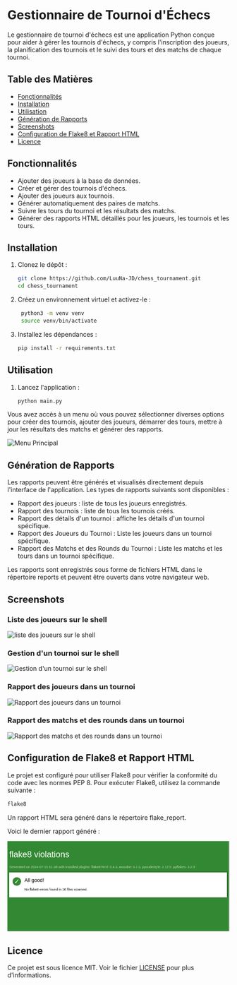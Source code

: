 # Gestionnaire de Tournoi d'Échecs

Le gestionnaire de tournoi d'échecs est une application Python conçue pour aider à gérer les tournois d'échecs, y compris l'inscription des joueurs, la planification des tournois et le suivi des tours et des matchs de chaque tournoi.

## Table des Matières

- [Fonctionnalités](#fonctionnalités)
- [Installation](#installation)
- [Utilisation](#utilisation)
- [Génération de Rapports](#génération-de-rapports)
- [Screenshots](#screenshots)
- [Configuration de Flake8 et Rapport HTML](#configuration-de-flake8-et-rapport-html)
- [Licence](#licence)

## Fonctionnalités

- Ajouter des joueurs à la base de données.
- Créer et gérer des tournois d'échecs.
- Ajouter des joueurs aux tournois.
- Générer automatiquement des paires de matchs.
- Suivre les tours du tournoi et les résultats des matchs.
- Générer des rapports HTML détaillés pour les joueurs, les tournois et les tours.

## Installation

1. Clonez le dépôt :
   ```bash
   git clone https://github.com/LuuNa-JD/chess_tournament.git
   cd chess_tournament
   ```
2. Créez un environnement virtuel et activez-le :
   ```bash
    python3 -m venv venv
    source venv/bin/activate
    ```
3. Installez les dépendances :
    ```bash
    pip install -r requirements.txt
    ```

## Utilisation

1. Lancez l'application :
    ```bash
    python main.py
    ```

Vous avez accès à un menu où vous pouvez sélectionner diverses options pour créer des tournois, ajouter des joueurs, démarrer des tours, mettre à jour les résultats des matchs et générer des rapports.

![Menu Principal](screenshots/main_menu.png)
## Génération de Rapports

Les rapports peuvent être générés et visualisés directement depuis l'interface de l'application. Les types de rapports suivants sont disponibles :

- Rapport des joueurs : liste de tous les joueurs enregistrés.
- Rapport des tournois : liste de tous les tournois créés.
- Rapport des détails d'un tournoi : affiche les détails d'un tournoi spécifique.
- Rapport des Joueurs du Tournoi : Liste les joueurs dans un tournoi spécifique.
- Rapport des Matchs et des Rounds du Tournoi : Liste les matchs et les tours dans un tournoi spécifique.

Les rapports sont enregistrés sous forme de fichiers HTML dans le répertoire reports et peuvent être ouverts dans votre navigateur web.


## Screenshots

###  Liste des joueurs sur le shell
![liste des joueurs sur le shell ](screenshots/players_list_bash.png)

###  Gestion d'un tournoi sur le shell
![Gestion d'un tournoi sur le shell ](screenshots/tournament_management_menu.png)

###  Rapport des joueurs dans un tournoi
![Rapport des joueurs dans un tournoi ](screenshots/players_in_tournament_list.png)

###  Rapport des matchs et des rounds dans un tournoi
![Rapport des matchs et des rounds dans un tournoi ](screenshots/rounds_and_matchs_tournament.png)


## Configuration de Flake8 et Rapport HTML

Le projet est configuré pour utiliser Flake8 pour vérifier la conformité du code avec les normes PEP 8. Pour exécuter Flake8, utilisez la commande suivante :

```bash
flake8
```

Un rapport HTML sera généré dans le répertoire flake_report.

Voici le dernier rapport généré :

![Rapport HTML de Flake8](screenshots/flake8_report.png)

## Licence

Ce projet est sous licence MIT. Voir le fichier [LICENSE](LICENSE) pour plus d'informations.
